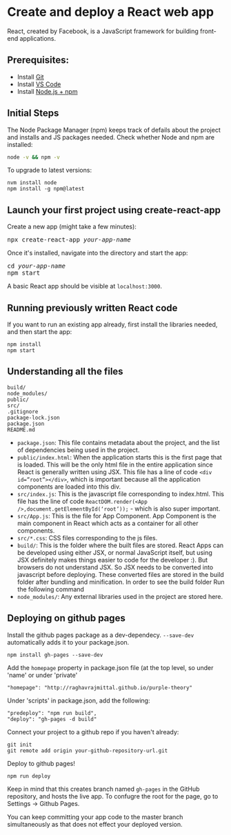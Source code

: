 # Create and deploy a React web app
React, created by Facebook, is a JavaScript framework for building front-end applications.

## Prerequisites:
- Install [Git](https://git-scm.com/book/en/v2/Getting-Started-Installing-Git)
- Install [VS Code](https://code.visualstudio.com/)
- Install [Node.js + npm](https://nodejs.org/en/)



## Initial Steps
The Node Package Manager (npm) keeps track of defails about the project and installs and JS packages needed.
Check whether Node and npm are installed:
```bash
node -v && npm -v
```

To upgrade to latest versions:
```
nvm install node
npm install -g npm@latest
``` 


## Launch your first project using create-react-app
Create a new app (might take a few minutes):
<pre>
npx create-react-app <i>your-app-name</i>
</pre>

Once it's installed, navigate into the directory and start the app:
<pre>
cd <i>your-app-name</i>
npm start
</pre>

A basic React app should be visible at ```localhost:3000```.  



## Running previously written React code
If you want to run an existing app already, first install the libraries needed, and then start the app:
 
```
npm install
npm start
```


## Understanding all the files
```
build/
node_modules/
public/
src/
.gitignore
package-lock.json
package.json
README.md
```

* ```package.json```: This file contains metadata about the project, and the list of dependencies being used in the project.  
* ```public/index.html```: When the application starts this is the first page that is loaded. This will be the only html file in the entire application since React is generally written using JSX. This file has a line of code ```<div id=”root”></div>```, which is important because all the application components are loaded into this div.  
* ```src/index.js```: This is the javascript file corresponding to index.html. This file has the line of code ```ReactDOM.render(<App />,document.getElementById(‘root’));``` - which is also super important.
* ```src/App.js```: This is the file for App Component. App Component is the main component in React which acts as a container for all other components.
* ```src/*.css```: CSS files corresponding to the js files.
* ```build/```: This is the folder where the built files are stored. React Apps can be developed using either JSX, or normal JavaScript itself, but using JSX definitely makes things easier to code for the developer :). But browsers do not understand JSX. So JSX needs to be converted into javascript before deploying. These converted files are stored in the build folder after bundling and minification. In order to see the build folder Run the following command
* ```node_modules/```: Any external libraries used in the project are stored here.



## Deploying on github pages
Install the github pages package as a dev-dependecy. ```--save-dev``` automatically adds it to your package.json.
```
npm install gh-pages --save-dev
```

Add the ```homepage``` property in package.json file (at the top level, so under 'name' or under 'private'
```
"homepage": "http://raghavrajmittal.github.io/purple-theory"
```

Under 'scripts' in package.json, add the following:
```
"predeploy": "npm run build",
"deploy": "gh-pages -d build"
```

Connect your project to a github repo if you haven't already:
```
git init
git remote add origin your-github-repository-url.git
```

Deploy to github pages!
```
npm run deploy
```
Keep in mind that this creates branch named ```gh-pages``` in the GitHub repository, and hosts the live app. To confugre the root for the page, go to Settings -> Github Pages.

You can keep committing your app code to the master branch simultaneously as that does not effect your deployed version.

